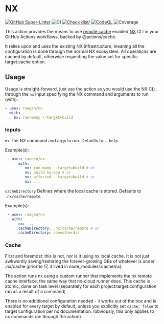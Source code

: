 # NX

[![GitHub Super-Linter][Github Super-Linter badge]][Github Super-Linter]
![CI][CI]
[![Check dist/][Check dist/ badge]][Check dist/]
[![CodeQL][CodeQL badge]][CodeQL]
![Coverage][Coverage]

This action provides the means to use [remote cache][remote cache] enabled
[NX][NX] CLI in your GitHub Actions workflows, backed by @actions/cache.

It relies upon and uses the existing NX infrastructure, meaning all the
configuration is done through the normal NX ecosystem. All operations are
cached by default, otherwise respecting the value set for specific target.cache
option.

## Usage

Usage is straight-forward, just use the action as you would use the NX CLI,
through the `nx` input specifying the NX command and arguments to run (with).

```yaml
- uses: raegen/nx
  with:
    nx: run-many --target=build
```

### Inputs

`nx` The NX command and args to run. Defaults to `--help`.

Example(s):

```yaml
 - uses: raegen/nx
      with:
         nx: run-many --target=build # or
         nx: build my-app # or
         nx: affected --target=build # or
         nx: ...
```

`cacheDirectory` Defines where the local cache is stored.
Defaults to `.nx/cache/remote`.

Example(s):

```yaml
 - uses: raegen/nx
   with:
      nx: ...
      cacheDirectory: .nx/cache/remote # or
      cacheDirectory: someotherdir
```

### Cache

First and foremost: this is not, nor is it using nx local cache.
It is not just awkwardly saving/restoring the forever-growing GBs of whatever is
under .nx/cache (prior to 17, it lived in node_modules/.cache/nx).

The action runs nx using a custom runner that implements the nx remote cache
interface, the same way that nx-cloud runner does. This cache is atomic,
done on task level (separately for each project:target:configuration ran as a
result of a command).

There is no additional configuration needed - it works out of the box and is
enabled for every target by default, unless you explicitly set `cache: false`
to target configuration per nx documentation. (obviously, this only applies to
nx commands ran through the action)

[Github Super-Linter badge]: https://github.com/actions/typescript-action/actions/workflows/linter.yml/badge.svg
[Check dist/ badge]: https://github.com/actions/typescript-action/actions/workflows/check-dist.yml/badge.svg
[CodeQL badge]: https://github.com/actions/typescript-action/actions/workflows/codeql-analysis.yml/badge.svg

[CI]: https://github.com/actions/typescript-action/actions/workflows/ci.yml/badge.svg
[GitHub Super-Linter]: https://github.com/super-linter/super-linter
[Check dist/]: https://github.com/actions/typescript-action/actions/workflows/check-dist.yml
[CodeQL]: https://github.com/actions/typescript-action/actions/workflows/codeql-analysis.yml
[Coverage]: ./badges/coverage.svg
[remote cache]: https://nx.dev/ci/features/remote-cache
[NX]: https://nx.dev/
